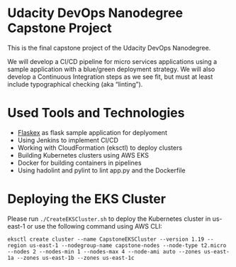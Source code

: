 # Udacity DevOps Nanodegree Capstone Project

This is the final capstone project of the Udacity DevOps Nanodegree. 

We will develop a CI/CD pipeline for micro services applications using a sample application with a blue/green deployment strategy. We will also develop a Continuous Integration steps as we see fit, but must at least include typographical checking (aka “linting”).

# Used Tools and Technologies

* [Flaskex](https://github.com/anfederico/flaskex) as flask sample application for deplyoment
* Using Jenkins to implement CI/CD
* Working with CloudFormation (eksctl) to deploy clusters
* Building Kubernetes clusters using AWS EKS
* Docker for building containers in pipelines
* Using hadolint and pylint to lint app.py and the Dockerfile 

# Deploying the EKS Cluster

Please run `./CreateEKSCluster.sh` to deploy the Kubernetes cluster in us-east-1 or use the following command using AWS CLI:

`eksctl create cluster --name CapstoneEKSCluster --version 1.19 --region us-east-1 --nodegroup-name capstone-nodes --node-type t2.micro --nodes 2 --nodes-min 1 --nodes-max 4 --node-ami auto --zones us-east-1a --zones us-east-1b --zones us-east-1c `
